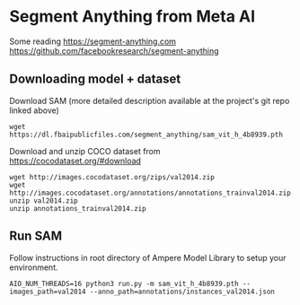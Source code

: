 # Segment Anything from Meta AI
Some reading
https://segment-anything.com
https://github.com/facebookresearch/segment-anything

## Downloading model + dataset

Download SAM (more detailed description available at the project's git repo linked above)
```
wget https://dl.fbaipublicfiles.com/segment_anything/sam_vit_h_4b8939.pth
```

Download and unzip COCO dataset from https://cocodataset.org/#download

```
wget http://images.cocodataset.org/zips/val2014.zip
wget http://images.cocodataset.org/annotations/annotations_trainval2014.zip
unzip val2014.zip
unzip annotations_trainval2014.zip
```

## Run SAM
Follow instructions in root directory of Ampere Model Library to setup your environment.
```
AIO_NUM_THREADS=16 python3 run.py -m sam_vit_h_4b8939.pth --images_path=val2014 --anno_path=annotations/instances_val2014.json
```

